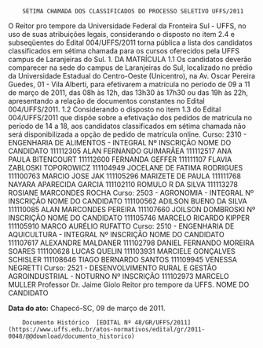         SÉTIMA CHAMADA DOS CLASSIFICADOS DO PROCESSO SELETIVO UFFS/2011  

O Reitor pro tempore da Universidade Federal da Fronteira Sul - UFFS, no uso de suas atribuições legais, considerando o disposto no item 2.4 e subseqüentes do Edital 004/UFFS/2011 torna pública a lista dos candidatos classificados em sétima chamada para os cursos oferecidos pela UFFS campus de Laranjeiras do Sul. 1. DA MATRÍCULA 1.1 Os candidatos deverão comparecer na sede do campus de Laranjeiras do Sul, localizado no prédio da Universidade Estadual do Centro-Oeste (Unicentro), na Av. Oscar Pereira Guedes, 01 - Vila Alberti, para efetivarem a matrícula no período de 09 a 11 de março de 2011, das 08h às 12h, das 13h30 às 17h30 ou das 19h às 22h, apresentando a relação de documentos constantes no Edital 004/UFFS/2011. 1.2 Considerando o disposto no item 1.3 do Edital 004/UFFS/2011 que dispõe sobre a efetivação dos pedidos de matrícula no período de 14 a 18, aos candidatos classificados em sétima chamada não será disponibilizada a opção de pedido de matrícula online. Curso: 2310 - ENGENHARIA DE ALIMENTOS - INTEGRAL Nº INSCRIÇÃO NOME DO CANDIDATO 111112305 ALAN FERNANDO GUIMARÃEA 111112517 ANA PAULA BITENCOURT 111112600 FERNANDA GEFFER 111111107 FLAVIA ZABLOSKI TOPOROWICZ 111104949 JOCELANE DE FATIMA RODRIGUES 111100763 MARCIO JOSE JAK 111105296 MARIZETE DE PAULA 111111768 NAYARA APARECIDA GARCIA 111102110 ROMULO R DA SILVA 111113278 ROSIANE MARCONDES ROCHA Curso: 2503 - AGRONOMIA - INTEGRAL Nº INSCRIÇÃO NOME DO CANDIDATO 111100562 ADILSON BUENO DA SILVA 111110085 ALAN MARCONDES PEREIRA 111107660 JOILSON DOMBROSKI Nº INSCRIÇÃO NOME DO CANDIDATO 111105746 MARCELO RICARDO KIPPER 111105910 MARCO AURÉLIO RUFATTO Curso: 2510 - ENGENHARIA DE AQUICULTURA - INTEGRAL Nº INSCRIÇÃO NOME DO CANDIDATO 111107617 ALEXANDRE MALDANER 111102798 DANIEL FERNANDO MOREIRA SOARES 111100628 LUCAS QUELIN 111103931 MARCIELE GONÇALVES SCHISLER 111108646 TIAGO BERNARDO SANTOS 111109945 VENESSA NEGRETTI Curso: 2521 - DESENVOLVIMENTO RURAL E GESTÃO AGROINDUSTRIAL - NOTURNO Nº INSCRIÇÃO 111102973 MARCELO MULLER Professor Dr. Jaime Giolo Reitor pro tempore da UFFS. NOME DO CANDIDATO

   **Data do ato:** Chapecó-SC, 09 de março de 2011.   
 

        Documento Histórico  [EDITAL Nº 48/GR/UFFS/2011](https://www.uffs.edu.br/atos-normativos/edital/gr/2011-0048/@@download/documento_historico)     
      